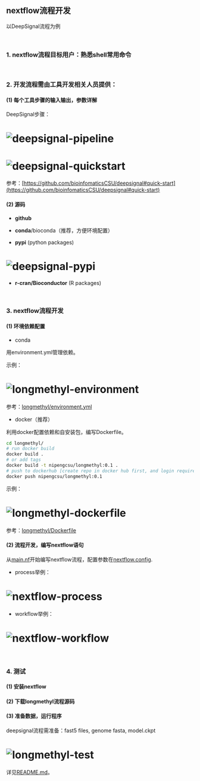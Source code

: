 ## nextflow流程开发

以DeepSignal流程为例

<p>&nbsp;</p>

### 1. nextflow流程目标用户：熟悉shell常用命令

<p>&nbsp;</p>

### 2. 开发流程需由工具开发相关人员提供：

#### (1) 每个工具步骤的输入输出，参数详解

DeepSignal步骤：

# ![deepsignal-pipeline](images/pipeline_dag_2022-03-09_17-04-28.png)

# ![deepsignal-quickstart](images/deepsignal-quickstart.png)
参考：[https://github.com/bioinfomaticsCSU/deepsignal#quick-start](https://github.com/bioinfomaticsCSU/deepsignal#quick-start)

#### (2) 源码
  * __github__

  * __conda__/bioconda（推荐，方便环境配置） 

  * __pypi__ (python packages)

# ![deepsignal-pypi](images/deepsignal-pypi.png)

  * __r-cran/Bioconductor__ (R packages) 

<p>&nbsp;</p>

### 3. nextflow流程开发

#### (1) 环境依赖配置

  - conda

用environment.yml管理依赖。

示例：
# ![longmethyl-environment](images/longmethyl-environment.png)

参考：[longmethyl/environment.yml](../environment.yml)

  - docker（推荐）

利用docker配置依赖和自安装包，编写Dockerfile。

```sh
cd longmethyl/
# run docker build
docker build .
# or add tags
docker build -t nipengcsu/longmethyl:0.1 .
# push to dockerhub [create repo in docker hub first, and login required]
docker push nipengcsu/longmethyl:0.1
```

示例：
# ![longmethyl-dockerfile](images/longmethyl-dockerfile.png)

参考：[longmethyl/Dockerfile](../Dockerfile)

#### (2) 流程开发，编写nextflow语句

从[main.nf](../main.nf)开始编写nextflow流程，配置参数在[nextflow.config](../nextflow.config).

  - process举例：

# ![nextflow-process](images/nextflow-process.png)

  - workflow举例：

# ![nextflow-workflow](images/nextflow-workflow.png)

<p>&nbsp;</p>

### 4. 测试

#### (1) 安装nextflow
#### (2) 下载longmethyl流程源码
#### (3) 准备数据，运行程序

deepsignal流程需准备：fast5 files, genome fasta, model.ckpt

# ![longmethyl-test](images/longmethyl-test.png)

详见[README.md](../README.md)。
